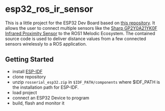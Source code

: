 # esp32_ros_ir_sensor

This is a little project for the ESP32 Dev Board based on [this repository](https://github.com/sachin0x18/rosserial_esp32).
It allows the user to connect multiple sensors like the [Sharp GP2Y0A21YK0F Infrared Proximity Sensor](https://global.sharp/products/device/lineup/data/pdf/datasheet/gp2y0a21yk_e.pdf)
to the ROS1 Melodic Ecosystem.
The contained source code is used to deliver distance values from a few connected sensors wirelessly to a ROS application.

## Getting Started

* install [ESP-IDF](https://docs.espressif.com/projects/esp-idf/en/latest/esp32/get-started/index.html#installation-step-by-step)
* clone repository
* unzip `rosserial_esp32.zip` in `$IDF_PATH/components` where $IDF_PATH is the installation path for ESP-IDF.
* load project
* connect an ESP32 Device to program
* build, flash and monitor it
